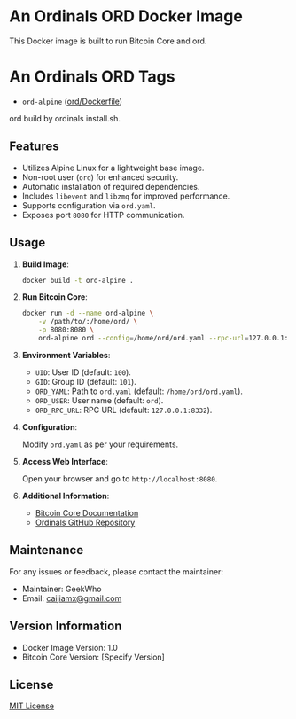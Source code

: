 # An Ordinals ORD Docker Image

This Docker image is built to run Bitcoin Core and ord.

# An Ordinals ORD Tags
- `ord-alpine` ([ord/Dockerfile](https://github.com/geekwho-eth/docker-ordinals/blob/master/ord/Dockerfile))

ord build by ordinals install.sh.

## Features

- Utilizes Alpine Linux for a lightweight base image.
- Non-root user (`ord`) for enhanced security.
- Automatic installation of required dependencies.
- Includes `libevent` and `libzmq` for improved performance.
- Supports configuration via `ord.yaml`.
- Exposes port `8080` for HTTP communication.

## Usage

1. **Build Image**:

   ```bash
   docker build -t ord-alpine .
   ```

2. **Run Bitcoin Core**:

   ```bash
   docker run -d --name ord-alpine \
       -v /path/to/:/home/ord/ \
       -p 8080:8080 \
       ord-alpine ord --config=/home/ord/ord.yaml --rpc-url=127.0.0.1:8332 server --http-port=8080
   ```

3. **Environment Variables**:

   - `UID`: User ID (default: `100`).
   - `GID`: Group ID (default: `101`).
   - `ORD_YAML`: Path to `ord.yaml` (default: `/home/ord/ord.yaml`).
   - `ORD_USER`: User name (default: `ord`).
   - `ORD_RPC_URL`: RPC URL (default: `127.0.0.1:8332`).

4. **Configuration**:

   Modify `ord.yaml` as per your requirements.

5. **Access Web Interface**:

   Open your browser and go to `http://localhost:8080`.

6. **Additional Information**:

   - [Bitcoin Core Documentation](https://bitcoin.org/en/bitcoin-core/)
   - [Ordinals GitHub Repository](https://github.com/ordinals/ord)

## Maintenance

For any issues or feedback, please contact the maintainer:

- Maintainer: GeekWho
- Email: caijiamx@gmail.com

## Version Information

- Docker Image Version: 1.0
- Bitcoin Core Version: [Specify Version]

## License

[MIT License](../LICENSE)